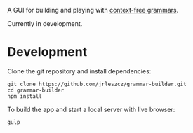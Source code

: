A GUI for building and playing with [context-free grammars](https://en.wikipedia.org/wiki/Context-free_grammar).

Currently in development.

# Development

Clone the git repository and install dependencies:
```
git clone https://github.com/jrleszcz/grammar-builder.git
cd grammar-builder
npm install
```

To build the app and start a local server with live browser:
```
gulp
```